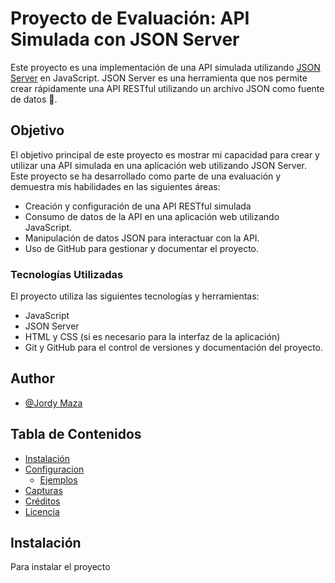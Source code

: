 # Proyecto de Evaluación: API Simulada con JSON Server

Este proyecto es una implementación de una API simulada utilizando [JSON Server](https://github.com/typicode/json-server) en JavaScript. JSON Server es una herramienta que nos permite crear rápidamente una API RESTful utilizando un archivo JSON como fuente de datos 🚀.

## Objetivo

El objetivo principal de este proyecto es mostrar mi capacidad para crear y utilizar una API simulada en una aplicación web utilizando JSON Server. Este proyecto se ha desarrollado como parte de una evaluación y demuestra mis habilidades en las siguientes áreas:

- Creación y configuración de una API RESTful simulada
- Consumo de datos de la API en una aplicación web utilizando JavaScript.
- Manipulación de datos JSON para interactuar con la API.
- Uso de GitHub para gestionar y documentar el proyecto.

### Tecnologías Utilizadas

El proyecto utiliza las siguientes tecnologías y herramientas:

- JavaScript
- JSON Server
- HTML y CSS (si es necesario para la interfaz de la aplicación)
- Git y GitHub para el control de versiones y documentación del proyecto.

## Author

- [@Jordy Maza](https://github.com/jamaza7)

## Tabla de Contenidos

- [Instalación](#instalación)
- [Configuracion](#configuración)
  - [Ejemplos](#ejemplos)
- [Capturas](#capturas)
- [Créditos](#créditos)
- [Licencia](#licencia)

## Instalación

Para instalar el proyecto
